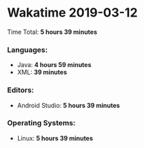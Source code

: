 # Wakatime 2019-03-12

Time Total: **5 hours 39 minutes**

### Languages:
- Java: **4 hours 59 minutes** 
- XML: **39 minutes** 

### Editors:
- Android Studio: **5 hours 39 minutes** 

### Operating Systems:
- Linux: **5 hours 39 minutes** 

